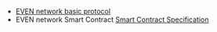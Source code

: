 - [EVEN network basic protocol](basic-protocol.md)
- EVEN network Smart Contract
  [Smart Contract Specification](smart-contract-specification.md)
